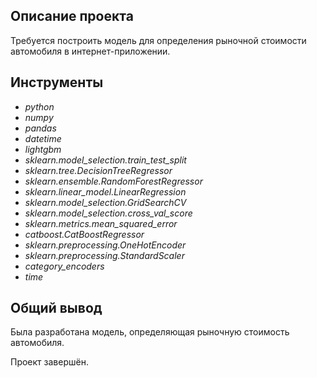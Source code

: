 ## Описание проекта

Требуется построить модель для определения рыночной стоимости автомобиля в интернет-приложении.

## Инструменты
- *python*
- *numpy*
- *pandas*
- *datetime*
- *lightgbm*
- *sklearn.model_selection.train_test_split*
- *sklearn.tree.DecisionTreeRegressor*
- *sklearn.ensemble.RandomForestRegressor*
- *sklearn.linear_model.LinearRegression*
- *sklearn.model_selection.GridSearchCV*
- *sklearn.model_selection.cross_val_score*
- *sklearn.metrics.mean_squared_error*
- *catboost.CatBoostRegressor*
- *sklearn.preprocessing.OneHotEncoder*
- *sklearn.preprocessing.StandardScaler*
- *category_encoders*
- *time*

## Общий вывод

Была разработана модель, определяющая рыночную стоимость автомобиля.

Проект завершён.

